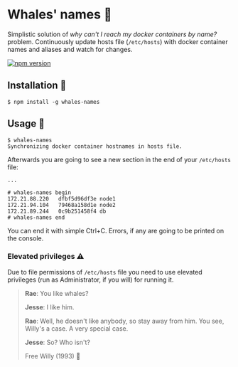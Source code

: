 # Whales' names 🐋

Simplistic solution of *why can't I reach my docker containers by name?* problem. Continuously update hosts file (`/etc/hosts`) with docker container names and aliases and watch for changes.

[![npm version](https://badge.fury.io/js/whales-names.svg)](https://badge.fury.io/js/whales-names)

## Installation 🔨

```
$ npm install -g whales-names
```

## Usage 📘

```
$ whales-names
Synchronizing docker container hostnames in hosts file.
```

Afterwards you are going to see a new section in the end of your `/etc/hosts` file:

```
...

# whales-names begin
172.21.88.220	dfbf5d96df3e node1 
172.21.94.104	79468a158d1e node2
172.21.89.244	0c9b251458f4 db
# whales-names end

```

You can end it with simple Ctrl+C. Errors, if any are going to be printed on the console.

### Elevated privileges ⚠️
Due to file permissions of `/etc/hosts` file you need to use elevated privileges (run as Administrator, if you will) for running it.

> **Rae**: You like whales?
>
> **Jesse**: I like him.
>
> **Rae**: Well, he doesn't like anybody, so stay away from him. You see, Willy's a case. A very special case.
>
> **Jesse**: So? Who isn't?
>
> Free Willy (1993) 🐳